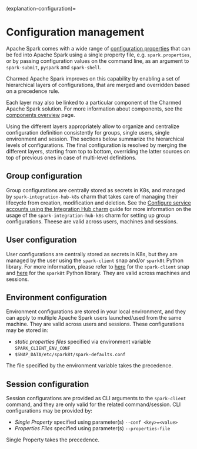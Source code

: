 (explanation-configuration)=
# Configuration management

Apache Spark comes with a wide range of
[configuration properties](https://archive.apache.org/dist/spark/docs/3.4.2/configuration.html#available-properties)
that can be fed into Apache Spark using a single property file, e.g. `spark.properties`, or by passing configuration
values on the command line, as an argument to `spark-submit`, `pyspark` and `spark-shell`.

Charmed Apache Spark improves on this capability by enabling a set of hierarchical layers of configurations,
that are merged and overridden based on a precedence rule.

Each layer may also be linked to a particular component of the Charmed Apache Spark solution.
For more information about components, see the [components overview](/explanation/component-overview) page.

Using the different layers appropriately allow to organize and centralize configuration definition consistently
for groups, single users, single environment and session.
The sections below summarize the hierarchical levels of configurations.
The final configuration is resolved by merging the different layers, starting from top to bottom, overriding
the latter sources on top of previous ones in case of multi-level definitions.

## Group configuration

Group configurations are centrally stored as secrets in K8s,
and managed by `spark-integration-hub-k8s` charm that takes care of managing
their lifecycle from creation, modification and deletion.
See the
[Configure service accounts using the Integration Hub charm](how-to-service-accounts-integration-hub)
guide for more information on the usage of the `spark-integration-hub-k8s` charm for
setting up group configurations. Theese are valid across users, machines and sessions.

## User configuration

User configurations are centrally stored as secrets in K8s, but they are
managed by the user using the `spark-client` snap and/or `spark8t` Python library.
For more information, please refer to
[here](/how-to/manage-service-accounts/using-spark-client-snap) for the `spark-client`
snap and [here](/how-to/manage-service-accounts/using-python) for the `spark8t`
Python library. They are valid across machines and sessions.

## Environment configuration

Environment configurations are stored in your local environment, and they can apply
to multiple Apache Spark users launched/used from the same machine. They are valid
across users and sessions. These configurations may be stored in:

* *static properties files* specified via environment variable `SPARK_CLIENT_ENV_CONF`
* `$SNAP_DATA/etc/spark8t/spark-defaults.conf`

The file specified by the environment variable takes the precedence.

## Session configuration

Session configurations are provided as CLI arguments to the `spark-client` command,
and they are only valid for the related command/session. CLI configurations may
be provided by:

* *Single Property* specified using parameter(s) `--conf <key>=<value>`
* *Properties Files* specified using parameter(s) `--properties-file`

Single Property takes the precedence.

